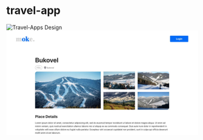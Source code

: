 # travel-app
![Travel-Apps Design](./templates/list-places-template/Places_template.jpg "List Places")
![Travel-App Design](./templates/single-place-template/Place_template.jpg "Single Place")
